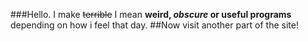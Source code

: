 ###Hello. I make ~~terrible~~ I mean **weird, _obscure_ or useful programs** depending on how i feel that day.
##Now visit another part of the site!
